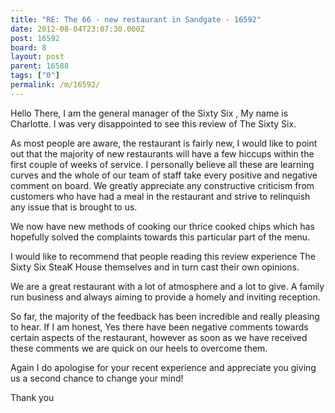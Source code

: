 ```yaml
---
title: "RE: The 66 - new restaurant in Sandgate - 16592"
date: 2012-08-04T23:07:30.000Z
post: 16592
board: 8
layout: post
parent: 16588
tags: ["0"]
permalink: /m/16592/
---
```

Hello There, 
I am the general manager of the Sixty Six , My name is Charlotte.
I was very disappointed to see this review of The Sixty Six.

As most people are aware, the restaurant is fairly new, I would like to point out that the majority of new restaurants will have a few hiccups within the first couple of weeks of service. I personally believe all these are learning curves and the whole of our team of staff take every positive and negative comment on board. We greatly appreciate any constructive criticism from customers who have had a meal in the restaurant and strive to relinquish any issue that is brought to us.

We now have new methods of cooking our thrice cooked chips which has hopefully solved the complaints towards this particular part of the menu.

I would like to recommend that people reading this review experience The Sixty Six SteaK House themselves and in turn cast their own opinions. 

We are a great restaurant with a lot of atmosphere and a lot to give. A family run business and always aiming to provide a homely and inviting reception. 

So far, the majority of the feedback has been incredible and really pleasing to hear. If I am honest, Yes there have been negative comments towards certain aspects of the restaurant, however as soon as we have received these comments we  are quick on our heels to overcome them.

Again I do apologise for your recent experience and appreciate you giving us a second chance to change your mind!


Thank you
